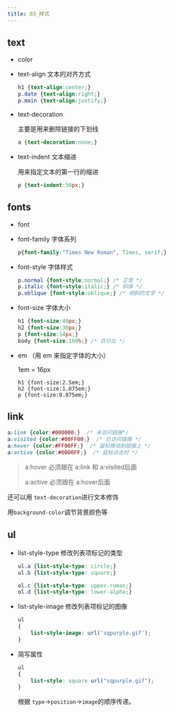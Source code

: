 ```yaml
---
title: 03_样式
---
```

## text

- color

- text-align 文本的对齐方式

  ```css
  h1 {text-align:center;}
  p.date {text-align:right;}
  p.main {text-align:justify;}
  ```

- text-decoration

  主要是用来删除链接的下划线

  ```css
  a {text-decoration:none;}
  ```

- text-indent 文本缩进

  用来指定文本的第一行的缩进

  ```css
  p {text-indent:50px;}
  ```

## fonts

- font

- font-family 字体系列

  ```css
  p{font-family:"Times New Roman", Times, serif;}
  ```

- font-style 字体样式

  ```css
  p.normal {font-style:normal;} /* 正常 */
  p.italic {font-style:italic;} /* 斜体 */
  p.oblique {font-style:oblique;} /* 倾斜的文字 */
  ```

- font-size 字体大小

  ```css
  h1 {font-size:40px;}
  h2 {font-size:30px;}
  p {font-size:14px;}
  body {font-size:100%;} /* 百分比 */
  ```

- em （用 em 来指定字体的大小）

  1em = 16px

  ```
  h1 {font-size:2.5em;}
  h2 {font-size:1.875em;}
  p {font-size:0.875em;}
  ```

## link

```css
a:link {color:#000000;}  /* 未访问链接*/
a:visited {color:#00FF00;}  /* 已访问链接 */
a:hover {color:#FF00FF;}  /* 鼠标移动到链接上 */
a:active {color:#0000FF;}  /* 鼠标点击时 */
```

> a:hover 必须跟在 a:link 和 a:visited后面
>
> a:active 必须跟在 a:hover后面

还可以用 `text-decoration`进行文本修饰

用`background-color`调节背景颜色等

## ul

- list-style-type 修改列表项标记的类型

  ```css
  ul.a {list-style-type: circle;}
  ul.b {list-style-type: square;}

  ol.c {list-style-type: upper-roman;}
  ol.d {list-style-type: lower-alpha;}
  ```

- list-style-image 修改列表项标记的图像

  ```css
  ul
  {
      list-style-image: url('sqpurple.gif');
  }
  ```

- 简写属性

  ```css
  ul
  {
      list-style: square url("sqpurple.gif");
  }
  ```

  根据 `type`->`position`->`image`的顺序传递。
